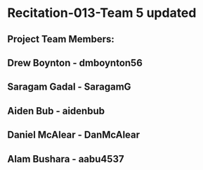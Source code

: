 # Recitation-013-Team 5 updated
## Project Team Members: 
## Drew Boynton - dmboynton56
## Saragam Gadal - SaragamG
## Aiden Bub - aidenbub
## Daniel McAlear - DanMcAlear
## Alam Bushara - aabu4537
